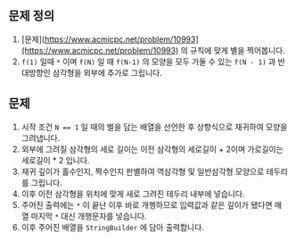 ## 문제 정의

1. [문제](https://www.acmicpc.net/problem/10993](https://www.acmicpc.net/problem/10993) 의 규칙에 맞게 별을 찍어봅니다.
2. `f(1)` 일때 `*` 이며 `f(N)` 일 때 `f(N-1)` 의 모양을 모두 가둘 수 있는 `f(N - 1)` 과 반대방향인 삼각형을 외부에 추가로 그립니다.

## 문제

1. 시작 조건 `N == 1` 일 때의 별을 담는 배열을 선언한 후 상향식으로 재귀하여 모양을 그려냅니다.
2. 외부에 그려질 삼각형의 세로 길이는 이전 삼각형의 세로길이 + 2이며 가로길이는 세로길이 * 2 입니다.
3. 재귀 깊이가 홀수인지, 짝수인지 판별하여 역삼각형 및 일반삼각형 모양으로 테두리를 그립니다.
4. 이후 이전 삼각형을 위치에 맞게 새로 그려진 테두리 내부에 넣습니다.
5. 주어진 출력에는 `*` 이 끝난 이후 바로 개행하므로 입력값과 같은 깊이가 됐다면 매 열 마지막 `*` 대신 개행문자를 넣습니다.
6. 이후 주어진 배열을 `StringBuilder` 에 담아 출력합니다.